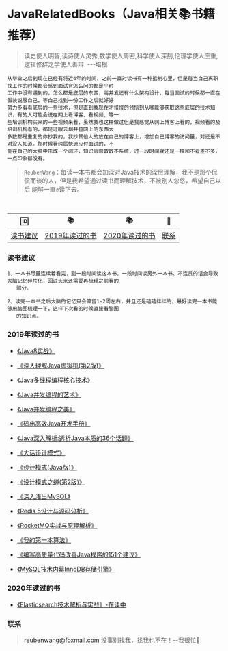# JavaRelatedBooks（Java相关📚书籍推荐）
 > 读史使人明智,读诗使人灵秀,数学使人周密,科学使人深刻,伦理学使人庄重,逻辑修辞之学使人善辩. ---培根
 
    从毕业之后到现在已经有将近4年的时间，之前一直对读书有一种抵制心里，但是每当自己离职找工作的时候都会感到面试官怎么问的都是平时
    工作中没有遇到的，怎么都是底层的东西，高并发还有什么架构设计，每当面试的时候都一直在假装说服自己，等自己找到一份工作之后就好好
    努力多看看底层的一些技术，但是直到我现在才慢慢的领悟到从哪能够获取这些底层的技术知识，有的人可能会说在网上看博客、看视频、等一
    些培训机构买来的一些视频来看，虽然我也这样做过但是我感觉从网上博客上看的，视频看的及培训机构看的，都是过眼云烟并且网上的东西大
    多数都是重复的你抄我的，我抄其他人的放在自己的博客上，增加自己博客的访问量，对还是不对没人知道。那时候看纯属快速应付面试的，不
    能在自己的大脑中形成一个闭环，知识零零散散不系统，过一段时间就还是一样和不看差不多，一点印象都没有。
 
 > `ReubenWang`：每读一本书都会加深对Java技术的深层理解，我不是那个侃侃而谈的人，但是我希望通过读书而理解技术，不被别人忽悠，希望自己以后
                 能够一直✊读下去。
  
<br/>

|🆔|📚|📚|📮
| :--------:|:--------:|:--------:|:--------:|
|[读书建议](#读书建议)|[2019年读过的书](#2019年读过的书)|[2020年读过的书](#2020年读过的书)|[联系](#联系)|

### 读书建议
    1、一本书尽量连续着看完，别一段时间读这本书，一段时间读另外一本书。不连贯的话会导致大脑记忆碎片化，回过头来还需要再梳理之前看的
       部分。
       
    2、读完一本书之后大脑的记忆只会停留1-2周左右，并且还是磕磕绊绊的，最好读完一本书能够用脑图梳理一下，这样下次看的时候直接看脑图
       的知识点。  

### 2019年读过的书

  - [《Java8实战》]()
  
  - [《深入理解Java虚拟机(第2版)》]()
 
  - [《Java多线程编程核心技术》]()
 
  - [《Java并发编程的艺术》]()
 
  - [《Java并发编程之美》]()
  
  - [《码出高效Java开发手册》]()
  
  - [《Java深入解析:透析Java本质的36个话题》]()
  
  - [《大话设计模式》]()
  
  - [《设计模式(Java版)》]()
  
  - [《设计模式之蝉(第2版)》]()
  
  - [《深入浅出MySQL》]()
  
  - [《Redis 5设计与源码分析》]()
  
  - [《RocketMQ实战与原理解析》]()
  
  - [《我的第一本算法》]()
  
  - [《编写高质量代码改善Java程序的151个建议》]()
  
  - [《MySQL技术内幕InnoDB存储引擎》]()

### 2020年读过的书

  - [《Elasticsearch技术解析与实战》-在读中]()
  

### 联系

> reubenwang@foxmail.com
> 没事别找我，找我也不在！--我很忙🦆
